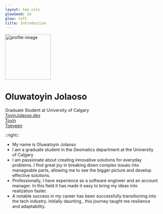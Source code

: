 ```yaml
---
layout: two-cols
glowSeed: 14
glow: left
title: Introduction
---
```


<!-- <style scoped>
h1 {
  background-color: #2B90B6;
  background-image: linear-gradient(45deg, #4EC5D4 10%, #146b8c 20%);
  background-size: 100%;
  -webkit-background-clip: text;
  -moz-background-clip: text;
  -webkit-text-fill-color: transparent;
  -moz-text-fill-color: transparent;
}

</style> -->

<!-- Who are you? What are your career goals? What strengths do you
bring? What are some examples of your engineering experience?
What have you learned from these? What have been your biggest
challenges? What have been your biggest successes? -->
<div class="box">
<div v-click="1">
  <img alt="profile-image" style="margin-right: 1rem" class="float" src="/profile-pic.png" width="150" height="150" />

<h1 font-fast>Oluwatoyin Jolaoso</h1>
<div class="leading-10 opacity-80">
Graduate Student at <span> University of Calgary </span><br>
</div>
<div  my-10 w-min flex="~ gap-1" items-center justify-center>
  <div i-ri-user-3-line op50 ma text-xl />
  <div><a href="https://toyinjolaoso.vercel.app/" target="_blank" class="border-none! font-300">ToyinJolaoso.dev</a></div>
  <div i-ri-github-line op50 ma text-xl ml4/>
  <div><a href="https://github.com/toeyeen" target="_blank" class="border-none! font-300">Toyin</a></div>
  <div i-ri-mastodon-line op50 ma text-xl ml4 />
  <div i-ri-twitter-x-line op50 ma text-xl ml4/>
  <div><a href="https://twitter.com/toyin_jolaoso" target="_blank" class="border-none! font-300">Toeyeen</a></div>
</div>
</div>

</div>

::right::
<ul v-click="2">
<li>My name is <span v-mark="{ at: 3, color: '#ffcd00', type: 'underline' }"> Oluwatoyin Jolaoso</span></li>
<li>I am a graduate student in the Geomatics department at the  <span v-mark="{ at: 4, type: 'highlight', color: '#d6001c', brackets: 'left' }"> University of Calgary </span></li>
<li v-mark="{ at: 5, type: 'bracket', color: '#ffcd00', strokeWidth: 3}"> I am passionate about creating innovative solutions for everyday problems. I find great joy in breaking down complex issues into manageable parts, allowing me to see the bigger picture and develop effective solutions.</li>
<li>Professionally, I have experience as a software engineer and an account manager. In this field it has made it easy to bring my ideas into realization faster.</li>
<li>A notable success in my career has been successfully transitioning into the tech industry. Initially <span v-mark="{at: 6, type: 'strike-through', color: '#d6001c'}"> daunting </span>, this journey taught me resilience and adaptability. </li>
<!-- <li>As I often say in Pidgin English, 'everybody go dey alright las las'—meaning that things may seem uncertain at first, but they will work out in the end.</li> -->
</ul>
